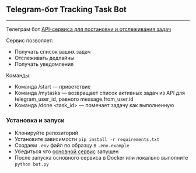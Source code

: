 ## Telegram-бот Tracking Task Bot

---
Телеграм бот [API-сервиса для постановки и отслеживания задач](https://github.com/AlexeyDemidow/tracking_tasks_project)

Сервис позволяет:
- Получать список ваших задач
- Отслеживать дедлайны
- Получать уведомления

Команды:
- Команда /start — приветствие
- Команда /mytasks — возвращает список активных задач из API для telegram_user_id, равного message.from_user.id
- Команда /done <task_id> — помечает задачу как выполненную

### Установка и запуск

- Клонируйте репозиторий
- Установите зависимости `pip install -r requirements.txt`
- Создаем `.env` файл по образцу в `.env.example`
- Убедиться что [основной сервис](https://github.com/AlexeyDemidow/tracking_tasks_project) запущен
- После запуска основного сервиса в Docker или локально выполните `python bot.py`

